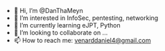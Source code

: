 - 👋 Hi, I’m @DanThaMeyn
- 👀 I’m interested in InfoSec, pentesting, networking  
- 🌱 I’m currently learning eJPT, Python
- 💞️ I’m looking to collaborate on ...
- 📫 How to reach me: venarddaniel4@gmail.com

<!---
DanThaMeyn/DanThaMeyn is a ✨ special ✨ repository because its `README.md` (this file) appears on your GitHub profile.
You can click the Preview link to take a look at your changes.
--->
